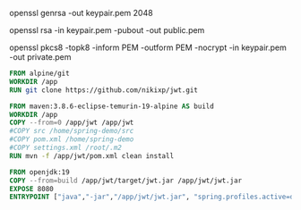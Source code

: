 openssl genrsa -out keypair.pem 2048

openssl rsa -in keypair.pem -pubout -out public.pem

openssl pkcs8 -topk8 -inform PEM -outform PEM -nocrypt -in keypair.pem -out private.pem



```dockerfile
FROM alpine/git
WORKDIR /app
RUN git clone https://github.com/nikixp/jwt.git

FROM maven:3.8.6-eclipse-temurin-19-alpine AS build
WORKDIR /app
COPY --from=0 /app/jwt /app/jwt
#COPY src /home/spring-demo/src
#COPY pom.xml /home/spring-demo
#COPY settings.xml /root/.m2
RUN mvn -f /app/jwt/pom.xml clean install

FROM openjdk:19
COPY --from=build /app/jwt/target/jwt.jar /app/jwt/jwt.jar
EXPOSE 8080
ENTRYPOINT ["java","-jar","/app/jwt/jwt.jar", "spring.profiles.active=dev"]
```

